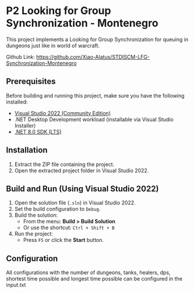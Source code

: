 # P2 Looking for Group Synchronization - Montenegro

This project implements a Looking for Group Synchronization for queuing in dungeons just like in world of warcraft.

Github Link: https://github.com/Xiao-Alatus/STDISCM-LFG-Synchronization-Montenegro

## Prerequisites

Before building and running this project, make sure you have the following installed:

- [Visual Studio 2022 (Community Edition)](https://visualstudio.microsoft.com/vs/)
- .NET Desktop Development workload (installable via Visual Studio Installer)
- [.NET 8.0 SDK (LTS)](https://dotnet.microsoft.com/en-us/download/dotnet/8.0)

## Installation

1. Extract the ZIP file containing the project.
2. Open the extracted project folder in Visual Studio 2022.

## Build and Run (Using Visual Studio 2022)

1. Open the solution file (`.sln`) in Visual Studio 2022.
2. Set the build configuration to `Debug`.
3. Build the solution:
   - From the menu: **Build > Build Solution**
   - Or use the shortcut: `Ctrl + Shift + B`
4. Run the project:
   - Press `F5` or click the **Start** button.

## Configuration

All configurations with the number of dungeons, tanks, healers, dps, shortest time possible and longest time possible can be configured in the input.txt



